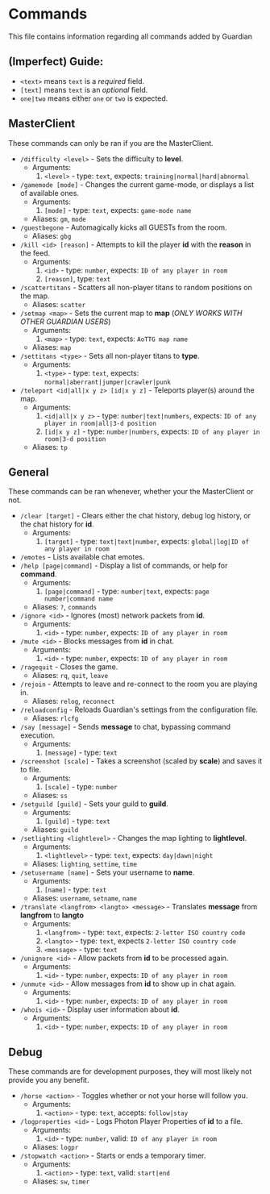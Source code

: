 # Commands
This file contains information regarding all commands added by Guardian

## (Imperfect) Guide:
- `<text>` means `text` is a *required* field.
- `[text]` means `text` is an *optional* field.
- `one|two` means either `one` or `two` is expected.

## MasterClient
These commands can only be ran if you are the MasterClient.
- `/difficulty <level>` - Sets the difficulty to **level**.
    - Arguments:
        1. `<level>` - type: `text`, expects: `training|normal|hard|abnormal`
- `/gamemode [mode]` - Changes the current game-mode, or displays a list of available ones.
    - Arguments:
        1. `[mode]` - type: `text`, expects: `game-mode name`
    - Aliases: `gm`, `mode`
- `/guestbegone` - Automagically kicks all GUESTs from the room.
    - Aliases: `gbg`
- `/kill <id> [reason]` - Attempts to kill the player **id** with the **reason** in the feed.
    - Arguments:
        1. `<id>` - type: `number`, expects: `ID of any player in room`
        2. `[reason]`, type: `text`
- `/scattertitans` - Scatters all non-player titans to random positions on the map.
    - Aliases: `scatter`
- `/setmap <map>` - Sets the current map to **map** (*ONLY WORKS WITH OTHER GUARDIAN USERS*)
    - Arguments:
        1. `<map>` - type: `text`, expects: `AoTTG map name`
    - Aliases: `map`
- `/settitans <type>` - Sets all non-player titans to **type**.
    - Arguments:
        1. `<type>` - type: `text`, expects: `normal|aberrant|jumper|crawler|punk`
- `/teleport <id|all|x y z> [id|x y z]` - Teleports player(s) around the map.
    - Arguments:
        1. `<id|all|x y z>` - type: `number|text|numbers`, expects: `ID of any player in room|all|3-d position`
        2. `[id|x y z]` - type: `number|numbers`, expects: `ID of any player in room|3-d position`
    - Aliases: `tp`

## General
These commands can be ran whenever, whether your the MasterClient or not.
- `/clear [target]` - Clears either the chat history, debug log history, or the chat history for **id**.
    - Arguments:
        1. `[target]` - type: `text|text|number`, expects: `global|log|ID of any player in room`
- `/emotes` - Lists available chat emotes.
- `/help [page|command]` - Display a list of commands, or help for **command**.
    - Arguments:
        1. `[page|command]` - type: `number|text`, expects: `page number|command name`
    - Aliases: `?`, `commands`
- `/ignore <id>` - Ignores (most) network packets from **id**.
    - Arguments:
        1. `<id>` - type: `number`, expects: `ID of any player in room`
- `/mute <id>` - Blocks messages from **id** in chat.
    - Arguments:
        1. `<id>` - type: `number`, expects: `ID of any player in room`
- `/ragequit` - Closes the game.
    - Aliases: `rq`, `quit`, `leave`
- `/rejoin` - Attempts to leave and re-connect to the room you are playing in.
    - Aliases: `relog`, `reconnect`
- `/reloadconfig` - Reloads Guardian's settings from the configuration file.
    - Aliases: `rlcfg`
- `/say [message]` - Sends **message** to chat, bypassing command execution.
    - Arguments:
        1. `[message]` - type: `text`
- `/screenshot [scale]` - Takes a screenshot (scaled by **scale**) and saves it to file.
    - Arguments:
        1. `[scale]` - type: `number`
    - Aliases: `ss`
- `/setguild [guild]` - Sets your guild to **guild**.
    - Arguments:
        1. `[guild]` - type: `text`
    - Aliases: `guild`
- `/setlighting <lightlevel>` - Changes the map lighting to **lightlevel**.
    - Arguments:
        1. `<lightlevel>` - type: `text`, expects: `day|dawn|night`
    - Aliases: `lighting`, `settime`, `time`
- `/setusername [name]` - Sets your username to **name**.
    - Arguments:
        1. `[name]` - type: `text`
    - Aliases: `username`, `setname`, `name`
- `/translate <langfrom> <langto> <message>` - Translates **message** from **langfrom** to **langto**
    - Arguments:
        1. `<langfrom>` - type: `text`, expects: `2-letter ISO country code`
        2. `<langto>` - type: `text`, expects `2-letter ISO country code`
        3. `<message>` - type: `text`
- `/unignore <id>` - Allow packets from **id** to be processed again.
    - Arguments:
        1. `<id>` - type: `number`, expects: `ID of any player in room`
- `/unmute <id>` - Allow messages from **id** to show up in chat again.
    - Arguments:
        1. `<id>` - type: `number`, expects: `ID of any player in room`
- `/whois <id>` - Display user information about **id**.
    - Arguments:
        1. `<id>` - type: `number`, expects: `ID of any player in room`

## Debug
These commands are for development purposes, they will most likely not provide you any benefit.
- `/horse <action>` - Toggles whether or not your horse will follow you.
    - Arguments:
        1. `<action>` - type: `text`, accepts: `follow|stay`
- `/logproperties <id>` - Logs Photon Player Properties of **id** to a file.
    - Arguments:
        1. `<id>` - type: `number`, valid: `ID of any player in room`
    - Aliases: `logpr`
- `/stopwatch <action>` - Starts or ends a temporary timer.
    - Arguments:
        1. `<action>` - type: `text`, valid: `start|end`
    - Aliases: `sw`, `timer`